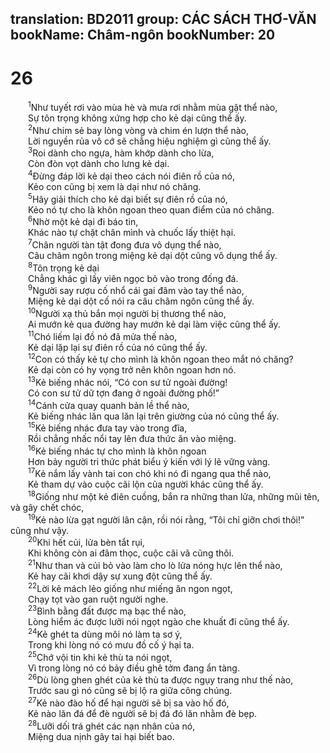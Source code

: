 translation: BD2011
group: CÁC SÁCH THƠ-VĂN
bookName: Châm-ngôn 
bookNumber: 20
-------

<div class="title"><h1>26</h1></div>
<span class="verse ch_26_1">  <sup>1</sup>Như tuyết rơi vào mùa hè và mưa rơi nhằm mùa gặt thể nào,<br/>  Sự tôn trọng không xứng hợp cho kẻ dại cũng thể ấy.<br/></span>
<span class="verse ch_26_2">  <sup>2</sup>Như chim sẻ bay lòng vòng và chim én lượn thể nào,<br/>  Lời nguyền rủa vô cớ sẽ chẳng hiệu nghiệm gì cũng thể ấy.<br/></span>
<span class="verse ch_26_3">  <sup>3</sup>Roi dành cho ngựa, hàm khớp dành cho lừa,<br/>  Còn đòn vọt dành cho lưng kẻ dại.<br/></span>
<span class="verse ch_26_4">  <sup>4</sup>Ðừng đáp lời kẻ dại theo cách nói điên rồ của nó,<br/>  Kẻo con cũng bị xem là dại như nó chăng.<br/></span>
<span class="verse ch_26_5">  <sup>5</sup>Hãy giải thích cho kẻ dại biết sự điên rồ của nó,<br/>  Kẻo nó tự cho là khôn ngoan theo quan điểm của nó chăng.<br/></span>
<span class="verse ch_26_6">  <sup>6</sup>Nhờ một kẻ dại đi báo tin,<br/>  Khác nào tự chặt chân mình và chuốc lấy thiệt hại.<br/></span>
<span class="verse ch_26_7">  <sup>7</sup>Chân người tàn tật đong đưa vô dụng thể nào,<br/>  Câu châm ngôn trong miệng kẻ dại dột cũng vô dụng thể ấy.<br/></span>
<span class="verse ch_26_8">  <sup>8</sup>Tôn trọng kẻ dại<br/>  Chẳng khác gì lấy viên ngọc bỏ vào trong đống đá. <br/></span>
<span class="verse ch_26_9">  <sup>9</sup>Người say rượu cố nhổ cái gai đâm vào tay thể nào,<br/>  Miệng kẻ dại dột cố nói ra câu châm ngôn cũng thể ấy.<br/></span>
<span class="verse ch_26_10">  <sup>10</sup>Người xạ thủ bắn mọi người bị thương thể nào,<br/>  Ai mướn kẻ qua đường hay mướn kẻ dại làm việc cũng thể ấy. <br/></span>
<span class="verse ch_26_11">  <sup>11</sup>Chó liếm lại đồ nó đã mửa thế nào,<br/>  Kẻ dại lặp lại sự điên rồ của nó cũng thể ấy.<br/></span>
<span class="verse ch_26_12">  <sup>12</sup>Con có thấy kẻ tự cho mình là khôn ngoan theo mắt nó chăng?<br/>  Kẻ dại còn có hy vọng trở nên khôn ngoan hơn nó.<br/></span>
<span class="verse ch_26_13">  <sup>13</sup>Kẻ biếng nhác nói, “Có con sư tử ngoài đường!<br/>  Có con sư tử dữ tợn đang ở ngoài đường phố!”<br/></span>
<span class="verse ch_26_14">  <sup>14</sup>Cánh cửa quay quanh bản lề thể nào,<br/>  Kẻ biếng nhác lăn qua lăn lại trên giường của nó cũng thể ấy.<br/></span>
<span class="verse ch_26_15">  <sup>15</sup>Kẻ biếng nhác đưa tay vào trong đĩa,<br/>  Rồi chẳng nhấc nổi tay lên đưa thức ăn vào miệng.<br/></span>
<span class="verse ch_26_16">  <sup>16</sup>Kẻ biếng nhác tự cho mình là khôn ngoan<br/>  Hơn bảy người tri thức phát biểu ý kiến với lý lẽ vững vàng.<br/></span>
<span class="verse ch_26_17">  <sup>17</sup>Kẻ nắm lấy vành tai con chó khi nó đi ngang qua thể nào,<br/>  Kẻ tham dự vào cuộc cãi lộn của người khác cũng thể ấy.<br/></span>
<span class="verse ch_26_18">  <sup>18</sup>Giống như một kẻ điên cuồng, bắn ra những than lửa, những mũi tên, và gây chết chóc,<br/></span>
<span class="verse ch_26_19">  <sup>19</sup>Kẻ nào lừa gạt người lân cận, rồi nói rằng, “Tôi chỉ giỡn chơi thôi!” cũng như vậy.<br/></span>
<span class="verse ch_26_20">  <sup>20</sup>Khi hết củi, lửa bèn tắt rụi,<br/>  Khi không còn ai đâm thọc, cuộc cãi vã cũng thôi.<br/></span>
<span class="verse ch_26_21">  <sup>21</sup>Như than và củi bỏ vào làm cho lò lửa nóng hực lên thể nào,<br/>  Kẻ hay cãi khơi dậy sự xung đột cũng thể ấy.<br/></span>
<span class="verse ch_26_22">  <sup>22</sup>Lời kẻ mách lẻo giống như miếng ăn ngon ngọt,<br/>  Chạy tọt vào gan ruột người nghe.<br/></span>
<span class="verse ch_26_23">  <sup>23</sup>Bình bằng đất được mạ bạc thể nào,<br/>  Lòng hiểm ác được lưỡi nói ngọt ngào che khuất đi cũng thể ấy.<br/></span>
<span class="verse ch_26_24">  <sup>24</sup>Kẻ ghét ta dùng môi nó làm ta sơ ý,<br/>  Trong khi lòng nó có mưu đồ cố ý hại ta.<br/></span>
<span class="verse ch_26_25">  <sup>25</sup>Chớ vội tin khi kẻ thù ta nói ngọt,<br/>  Vì trong lòng nó có bảy điều ghê tởm đang ẩn tàng.<br/></span>
<span class="verse ch_26_26">  <sup>26</sup>Dù lòng ghen ghét của kẻ thù ta được ngụy trang như thế nào,<br/>  Trước sau gì nó cũng sẽ bị lộ ra giữa công chúng.<br/></span>
<span class="verse ch_26_27">  <sup>27</sup>Kẻ nào đào hố để hại người sẽ bị sa vào hố đó,<br/>  Kẻ nào lăn đá để đè người sẽ bị đá đó lăn nhằm đè bẹp.<br/></span>
<span class="verse ch_26_28">  <sup>28</sup>Lưỡi dối trá ghét các nạn nhân của nó,<br/>  Miệng dua nịnh gây tai hại biết bao.<br/></span>
